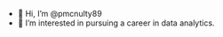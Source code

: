 - 👋 Hi, I’m @pmcnulty89
- 👀 I’m interested in pursuing a career in data analytics.

<!---
pmcnulty89/pmcnulty89 is a ✨ special ✨ repository because its `README.md` (this file) appears on your GitHub profile.
You can click the Preview link to take a look at your changes.
--->
